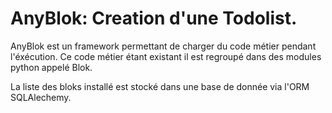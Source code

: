 # AnyBlok: Creation d'une Todolist.


AnyBlok est un framework permettant de charger du code métier pendant l'éxécution. Ce code métier étant existant il est regroupé dans des modules python appelé Blok.

La liste des bloks installé est stocké dans une base de donnée via l'ORM SQLAlechemy.